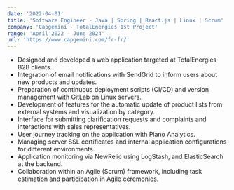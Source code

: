 ```yaml
---
date: '2022-04-01'
title: 'Software Engineer - Java | Spring | React.js | Linux | Scrum'
company: 'Capgemini - TotalEnergies 1st Project'
range: 'April 2022 - June 2024'
url: 'https://www.capgemini.com/fr-fr/'
---
```


- Designed and developed a web application targeted at TotalEnergies B2B clients..
- Integration of email notifications with SendGrid to inform users about new products and updates.
- Preparation of continuous deployment scripts (CI/CD) and version management with GitLab on Linux servers.
- Development of features for the automatic update of product lists from external systems and visualization by category.
- Interface for submitting clarification requests and complaints and interactions with sales representatives.
- User journey tracking on the application with Piano Analytics.
- Managing server SSL certificates and internal application configurations for different environments.
- Application monitoring via NewRelic using LogStash, and ElasticSearch at the backend.
- Collaboration within an Agile (Scrum) framework, including task estimation and participation in Agile ceremonies.